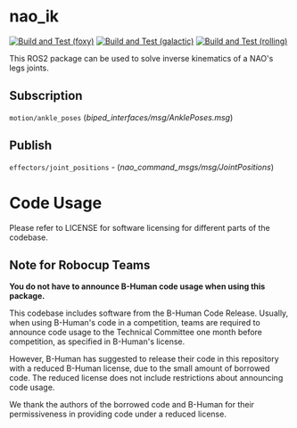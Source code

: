 # nao_ik

[![Build and Test (foxy)](https://github.com/ijnek/nao_ik/actions/workflows/build_and_test_foxy.yaml/badge.svg)](https://github.com/ijnek/nao_ik/actions/workflows/build_and_test_foxy.yaml)
[![Build and Test (galactic)](https://github.com/ijnek/nao_ik/actions/workflows/build_and_test_galactic.yaml/badge.svg)](https://github.com/ijnek/nao_ik/actions/workflows/build_and_test_galactic.yaml)
[![Build and Test (rolling)](https://github.com/ijnek/nao_ik/actions/workflows/build_and_test_rolling.yaml/badge.svg)](https://github.com/ijnek/nao_ik/actions/workflows/build_and_test_rolling.yaml)

This ROS2 package can be used to solve inverse kinematics of a NAO's legs joints.

## Subscription
`motion/ankle_poses` (*biped_interfaces/msg/AnklePoses.msg*)

## Publish
`effectors/joint_positions` - (*nao_command_msgs/msg/JointPositions*)

# Code Usage

Please refer to LICENSE for software licensing for different parts of the codebase.

## **Note for Robocup Teams**

**You do not have to announce B-Human code usage when using this package.**

This codebase includes software from the B-Human Code Release. Usually, when using B-Human's code in a competition,
teams are required to announce code usage to the Technical Committee one month before competition, as specified in B-Human's license.

However, B-Human has suggested to release their code in this repository with a reduced B-Human license, due to
the small amount of borrowed code. The reduced license does not include restrictions about announcing
code usage.

We thank the authors of the borrowed code and B-Human for their permissiveness in providing code under a reduced license.

